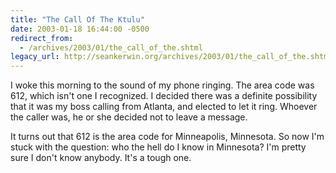 ```yaml
---
title: "The Call Of The Ktulu"
date: 2003-01-18 16:44:00 -0500
redirect_from:
  - /archives/2003/01/the_call_of_the.shtml
legacy_url: http://seankerwin.org/archives/2003/01/the_call_of_the.shtml
---
```

<p>I woke this morning to the sound of my phone ringing.  The area code was 612, which isn't one I recognized.  I decided there was a definite possibility that it was my boss calling from Atlanta, and elected to let it ring.  Whoever the caller was, he or she decided not to leave a message.</p>

<p>It turns out that 612 is the area code for Minneapolis, Minnesota.  So now I'm stuck with the question: who the hell do I know in Minnesota?  I'm pretty sure I don't know anybody.  It's a tough one.</p>
